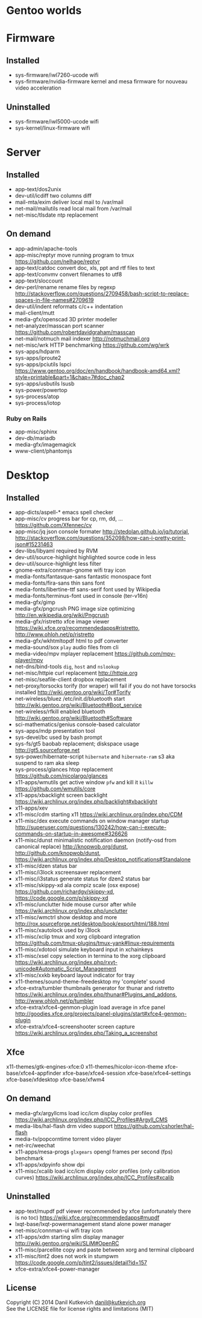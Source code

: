 Gentoo worlds
=============

Firmware
========

Installed
---------

* sys-firmware/iwl7260-ucode         wifi
* sys-firmware/nvidia-firmware       kernel and mesa firmware for nouveau video acceleration

Uninstalled
-----------

* sys-firmware/iwl5000-ucode         wifi
* sys-kernel/linux-firmware          wifi

Server
======

Installed
---------

* app-text/dos2unix
* dev-util/icdiff                    two columns diff
* mail-mta/exim                      deliver local mail to /var/mail
* net-mail/mailutils                 read local mail from /var/mail
* net-misc/tlsdate                   ntp replacement

On demand
---------

* app-admin/apache-tools
* app-misc/reptyr                    move running program to tmux <https://github.com/nelhage/reptyr>
* app-text/catdoc                    convert doc, xls, ppt and rtf files to text
* app-text/convmv                    convert filenames to utf8
* app-text/sloccount
* dev-perl/rename                    rename files by regexp <http://stackoverflow.com/questions/2709458/bash-script-to-replace-spaces-in-file-names#2709619>
* dev-util/indent                    reformats c/c++ indentation
* mail-client/mutt
* media-gfx/openscad                 3D printer modeller
* net-analyzer/masscan               port scanner <https://github.com/robertdavidgraham/masscan>
* net-mail/notmuch                   mail indexer <http://notmuchmail.org>
* net-misc/wrk                       HTTP benchmarking <https://github.com/wg/wrk>
* sys-apps/hdparm
* sys-apps/iproute2
* sys-apps/pciutils                  lspci <https://www.gentoo.org/doc/en/handbook/handbook-amd64.xml?style=printable&part=1&chap=7#doc_chap2>
* sys-apps/usbutils                  lsusb
* sys-power/powertop
* sys-process/atop
* sys-process/iotop

### Ruby on Rails

* app-misc/sphinx
* dev-db/mariadb
* media-gfx/imagemagick
* www-client/phantomjs

Desktop
=======

Installed
---------

* app-dicts/aspell-*                 emacs spell checker
* app-misc/cv                        progress bar for cp, rm, dd, ... <https://github.com/Xfennec/cv>
* app-misc/jq                        json console formater <http://stedolan.github.io/jq/tutorial>, <http://stackoverflow.com/questions/352098/how-can-i-pretty-print-json#15231463>
* dev-libs/libyaml                   required by RVM
* dev-util/source-highlight          highlighted source code in less
* dev-util/source-highlight          less filter
* gnome-extra/connman-gnome          wifi tray icon
* media-fonts/fantasque-sans         fantastic monospace font
* media-fonts/fira-sans              thin sans font
* media-fonts/libertine-ttf          sans-serif font used by Wikipedia
* media-fonts/terminus-font          used in console (ter-v16n)
* media-gfx/gimp
* media-gfx/pngcrush                 PNG image size optimizing <http://en.wikipedia.org/wiki/Pngcrush>
* media-gfx/ristretto                xfce image viewer <https://wiki.xfce.org/recommendedapps#ristretto>, <http://www.ohloh.net/p/ristretto>
* media-gfx/wkhtmltopdf              html to pdf converter
* media-sound/sox                    `play` audio files from cli
* media-video/mpv                    mplayer replacement <https://github.com/mpv-player/mpv>
* net-dns/bind-tools                 `dig`, `host` and `nslookup`
* net-misc/httpie                    curl replacement <http://httpie.org>
* net-misc/seafile-client            dropbox replacement
* net-proxy/torsocks                 torify (tor wraper) will fail if you do not have torsocks installed <http://wiki.gentoo.org/wiki/Tor#Torify>
* net-wireless/bluez                 /etc/init.d/bluetooth start <http://wiki.gentoo.org/wiki/Bluetooth#Boot_service>
* net-wireless/rfkill                enabled bluetooth <http://wiki.gentoo.org/wiki/Bluetooth#Software>
* sci-mathematics/genius             console-based calculator
* sys-apps/mdp                       presentation tool
* sys-devel/bc                       used by bash prompt
* sys-fs/gt5                         baobab replacement; diskspace usage <http://gt5.sourceforge.net>
* sys-power/hibernate-script         `hibernate` and `hibernate-ram` s3 aka suspend to ram aka sleep
* sys-process/glances                htop replacement <https://github.com/nicolargo/glances>
* x11-apps/wmutils                   get active window `pfw` and kill it `killw` <https://github.com/wmutils/core> 
* x11-apps/xbacklight                screen backlight <https://wiki.archlinux.org/index.php/backlight#xbacklight>
* x11-apps/xev
* x11-misc/cdm                       starting x11 <https://wiki.archlinux.org/index.php/CDM>
* x11-misc/dex                       execute commands on window manager startup <http://superuser.com/questions/130242/how-can-i-execute-commands-on-startup-in-awesome#326626>
* x11-misc/dunst                     minimalistic notification daemon (notify-osd from canonical replace) <http://knopwob.org/dunst>, <http://github.com/knopwob/dunst>, <https://wiki.archlinux.org/index.php/Desktop_notifications#Standalone>
* x11-misc/dzen                      status bar
* x11-misc/i3lock                    xscreensaver replacement
* x11-misc/i3status                  generate status for dzen2 status bar
* x11-misc/skippy-xd                 ala compiz scale (osx expose) <https://github.com/richardgv/skippy-xd>, <https://code.google.com/p/skippy-xd>
* x11-misc/unclutter                 hide mouse cursor after while <https://wiki.archlinux.org/index.php/unclutter>
* x11-misc/wmctrl                    show desktop and more <http://rox.sourceforge.net/desktop/book/export/html/188.html>
* x11-misc/xautolock                 used by i3lock
* x11-misc/xclip                     tmux and xorg clipboard integration <https://github.com/tmux-plugins/tmux-yank#linux-requirements>
* x11-misc/xdotool                   simulate keyboard input in xchainkeys
* x11-misc/xsel                      copy selection in termina to the xorg clipboard <https://wiki.archlinux.org/index.php/rxvt-unicode#Automatic_Script_Management>
* x11-misc/xxkb                      keyboard layout indicator for tray
* x11-themes/sound-theme-freedesktop my 'complete' sound
* xfce-extra/tumbler                 thumbnails generator for thunar and ristretto <https://wiki.archlinux.org/index.php/thunar#Plugins_and_addons>, <http://www.ohloh.net/p/tumbler>
* xfce-extra/xfce4-genmon-plugin     load average in xfce panel <http://goodies.xfce.org/projects/panel-plugins/start#xfce4-genmon-plugin>
* xfce-extra/xfce4-screenshooter     screen capture <https://wiki.archlinux.org/index.php/Taking_a_screenshot>

Xfce
----

x11-themes/gtk-engines-xfce:0
x11-themes/hicolor-icon-theme
xfce-base/xfce4-appfinder
xfce-base/xfce4-session
xfce-base/xfce4-settings
xfce-base/xfdesktop
xfce-base/xfwm4

On demand
---------

* media-gfx/argyllcms                load icc/icm display color profiles <https://wiki.archlinux.org/index.php/ICC_Profiles#Argyll_CMS>
* media-libs/hal-flash               drm video support <https://github.com/cshorler/hal-flash>
* media-tv/popcorntime               torrent video player
* net-irc/weechat
* x11-apps/mesa-progs                `glxgears` opengl frames per second (fps) benchmark
* x11-apps/xdpyinfo                  show dpi
* x11-misc/xcalib                    load icc/icm display color profiles (only calibration curves) <https://wiki.archlinux.org/index.php/ICC_Profiles#xcalib>

Uninstalled
-----------

* app-text/mupdf                     pdf viewer recommended by xfce (unfortunately there is no toc) <https://wiki.xfce.org/recommendedapps#mupdf>
* lxqt-base/lxqt-powermanagement     stand alone power manager
* net-misc/connman-ui                wifi tray icon
* x11-apps/xdm                       starting slim display manager <http://wiki.gentoo.org/wiki/SLiM#OpenRC>
* x11-misc/parcellite                copy and paste between xorg and terminal clipboard
* x11-misc/tint2                     does not work in stumpwm <https://code.google.com/p/tint2/issues/detail?id=157>
* xfce-extra/xfce4-power-manager

License
-------

Copyright (C) 2014 Danil Kutkevich <danil@kutkevich.org>  
See the LICENSE file for license rights and limitations (MIT)
